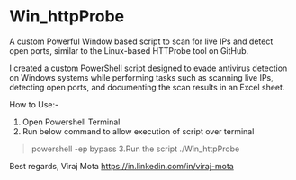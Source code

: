 # Win_httpProbe
A custom Powerful Window based script to scan for live IPs and detect open ports, similar to the Linux-based HTTProbe tool on GitHub.

I created a custom PowerShell script designed to evade antivirus detection on Windows systems while performing tasks such as scanning live IPs, detecting open ports, and documenting the scan results in an Excel sheet.


How to Use:-
1. Open Powershell Terminal
2. Run below command to allow execution of script over terminal
>powershell -ep bypass
3.Run the script
>./Win_httpProbe

Best regards,
Viraj Mota
https://in.linkedin.com/in/viraj-mota
